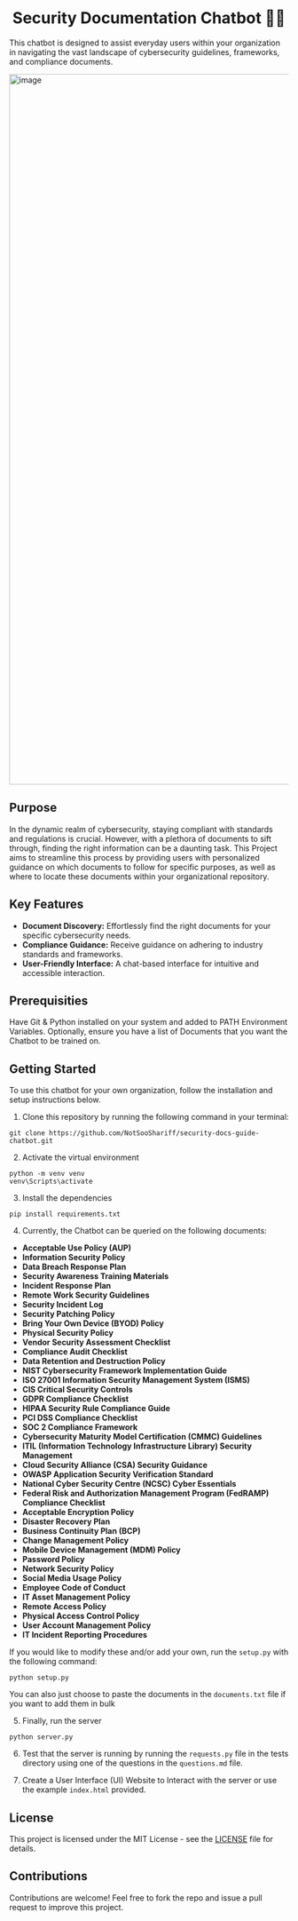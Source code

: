 

<h1 align="center"> Security Documentation Chatbot 🤖📃 </h1> 

This chatbot is designed to assist everyday users within your organization in navigating the vast landscape of cybersecurity guidelines, frameworks, and compliance documents.

<img width="1280" alt="image" src="https://github.com/NotSooShariff/security-docs-guide-chatbot/assets/93514938/2582e7a3-f272-4cf8-af95-e44369fc562b">

## Purpose

In the dynamic realm of cybersecurity, staying compliant with standards and regulations is crucial. However, with a plethora of documents to sift through, finding the right information can be a daunting task. This Project aims to streamline this process by providing users with personalized guidance on which documents to follow for specific purposes, as well as where to locate these documents within your organizational repository.

## Key Features

- **Document Discovery:** Effortlessly find the right documents for your specific cybersecurity needs.
- **Compliance Guidance:** Receive guidance on adhering to industry standards and frameworks.
- **User-Friendly Interface:** A chat-based interface for intuitive and accessible interaction.

## Prerequisities

Have Git & Python installed on your system and added to PATH Environment Variables. Optionally, ensure you have a list of Documents that you want the Chatbot to be trained on. 

## Getting Started

To use this chatbot for your own organization, follow the installation and setup instructions below.

1. Clone this repository by running the following command in your terminal: 

```
git clone https://github.com/NotSooShariff/security-docs-guide-chatbot.git
```

2. Activate the virtual environment

```
python -m venv venv
venv\Scripts\activate
```

3. Install the dependencies 

```
pip install requirements.txt
```

4. Currently, the Chatbot can be queried on the following documents:

- **Acceptable Use Policy (AUP)**
- **Information Security Policy**
- **Data Breach Response Plan**
- **Security Awareness Training Materials**
- **Incident Response Plan**
- **Remote Work Security Guidelines**
- **Security Incident Log**
- **Security Patching Policy**
- **Bring Your Own Device (BYOD) Policy**
- **Physical Security Policy**
- **Vendor Security Assessment Checklist**
- **Compliance Audit Checklist**
- **Data Retention and Destruction Policy**
- **NIST Cybersecurity Framework Implementation Guide**
- **ISO 27001 Information Security Management System (ISMS)**
- **CIS Critical Security Controls**
- **GDPR Compliance Checklist**
- **HIPAA Security Rule Compliance Guide**
- **PCI DSS Compliance Checklist**
- **SOC 2 Compliance Framework**
- **Cybersecurity Maturity Model Certification (CMMC) Guidelines**
- **ITIL (Information Technology Infrastructure Library) Security Management**
- **Cloud Security Alliance (CSA) Security Guidance**
- **OWASP Application Security Verification Standard**
- **National Cyber Security Centre (NCSC) Cyber Essentials**
- **Federal Risk and Authorization Management Program (FedRAMP) Compliance Checklist**
- **Acceptable Encryption Policy**
- **Disaster Recovery Plan**
- **Business Continuity Plan (BCP)**
- **Change Management Policy**
- **Mobile Device Management (MDM) Policy**
- **Password Policy**
- **Network Security Policy**
- **Social Media Usage Policy**
- **Employee Code of Conduct**
- **IT Asset Management Policy**
- **Remote Access Policy**
- **Physical Access Control Policy**
- **User Account Management Policy**
- **IT Incident Reporting Procedures**

If you would like to modify these and/or add your own, run the `setup.py` with the following command:
```
python setup.py
```

You can also just choose to paste the documents in the `documents.txt` file if you want to add them in bulk

5. Finally, run the server

```
python server.py
```

6. Test that the server is running by running the `requests.py` file in the tests directory using one of the questions in the `questions.md` file. 

7. Create a User Interface (UI) Website to Interact with the server or use the example `index.html` provided.


## License

This project is licensed under the MIT License - see the [LICENSE](https://github.com/NotSooShariff/security-docs-guide-chatbot/blob/main/LICENSE.md) file for details.

## Contributions

Contributions are welcome! Feel free to fork the repo and issue a pull request to improve this project.
